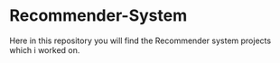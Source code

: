 # Recommender-System
Here in this repository you will find the Recommender system projects which i worked on.
